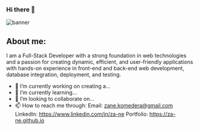 ### Hi there 👋
![banner](https://github.com/za-ne/za-ne/assets/163534818/dd8f138f-a673-4697-8275-b88f86e4aa97)


<h2>About me:</h2>
I am a Full-Stack Developer with a strong foundation in web technologies and a passion for creating dynamic, efficient, and user-friendly applications with hands-on experience in front-end and back-end web development, database integration, deployment, and testing.

- 🔭 I’m currently working on creating a...
- 🌱 I’m currently learning...
- 👯 I’m looking to collaborate on...
- 📫 How to reach me through:
Email: zane.komedera@gmail.com
LinkedIn: https://www.linkedin.com/in/za-ne 
Portfolio:  https://za-ne.github.io


